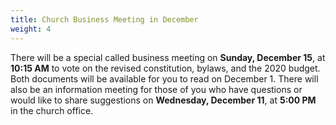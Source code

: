 ```yaml
---
title: Church Business Meeting in December
weight: 4
---
```


There will be a special called business meeting on **Sunday, December 15**, at **10:15 AM** to vote on the revised constitution, bylaws, and the 2020 budget. Both documents will be available for you to read on December 1. There will also be an information meeting for those of you who have questions or would like to share suggestions on **Wednesday, December 11**, at **5:00 PM** in the church office.